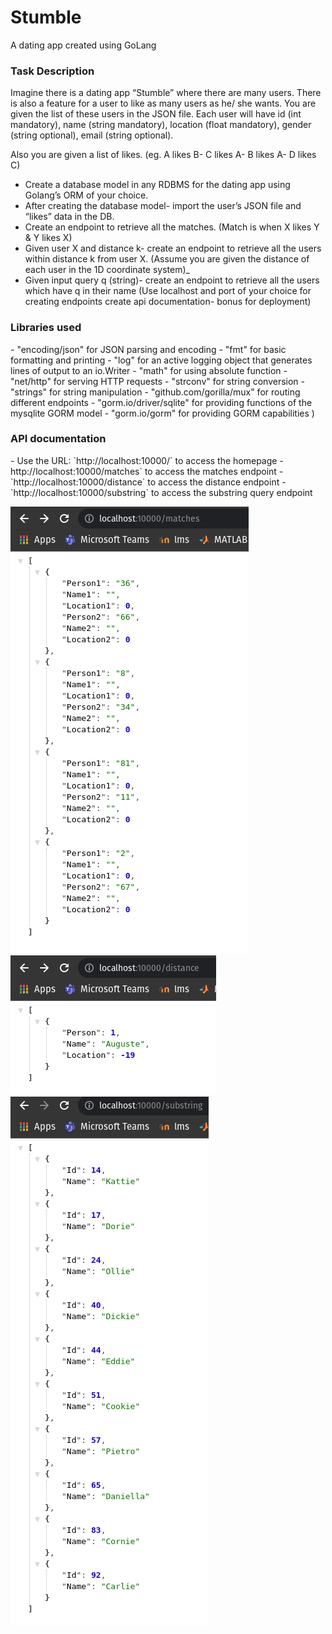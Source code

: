 # Stumble
A dating app created using GoLang
<h3>Task Description</h3>
Imagine there is a dating app “Stumble” where there are many
users. There is also a feature for a user to like as many users as he/
she wants. You are given the list of these users in the JSON file.
Each user will have id (int mandatory), name (string mandatory),
location (float mandatory), gender (string optional), email (string
optional).

Also you are given a list of likes. (eg. A likes B- C likes A- B likes A- D
likes C)
- Create a database model in any RDBMS for the dating app
using Golang’s ORM of your choice.
- After creating the database model- import the user’s JSON file
and “likes” data in the DB. 
- Create an endpoint to retrieve all the matches. (Match is when X
likes Y & Y likes X) 
- Given user X and distance k- create an endpoint to retrieve all
the users within distance k from user X. (Assume you are given the
distance of each user in the 1D coordinate system)_
- Given input query q (string)- create an endpoint to retrieve all the
users which have q in their name
(Use localhost and port of your choice for creating endpoints
create api documentation- bonus for deployment)

<h3>Libraries used</h3>
- "encoding/json" for JSON parsing and encoding
-	"fmt" for basic formatting and printing 
-	"log" for an active logging object that generates lines of output to an io.Writer
-	"math" for using absolute function
- "net/http" for serving HTTP requests
-	"strconv" for string conversion
-	"strings" for string manipulation
-	"github.com/gorilla/mux" for routing different endpoints 
-	"gorm.io/driver/sqlite" for providing functions of the mysqlite GORM model
-	"gorm.io/gorm" for providing GORM capabilities
)
<h3>API documentation</h3>
- Use the URL: `http://localhost:10000/` to access the homepage
- http://localhost:10000/matches` to access the matches endpoint
-`http://localhost:10000/distance` to access the distance endpoint
-`http://localhost:10000/substring` to access the substring query endpoint


![Screenshot](Screenshots/Matches.png)
![Screenshot](Screenshots/Distance.png)
![Screenshot](Screenshots/Substring.png)
